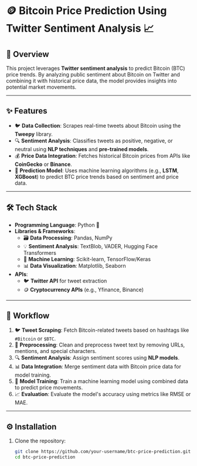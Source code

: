 # 🪙 Bitcoin Price Prediction Using Twitter Sentiment Analysis 📈

## 🌟 Overview
This project leverages **Twitter sentiment analysis** to predict Bitcoin (BTC) price trends. By analyzing public sentiment about Bitcoin on Twitter and combining it with historical price data, the model provides insights into potential market movements.

---

## ✨ Features
- 🐦 **Data Collection**: Scrapes real-time tweets about Bitcoin using the **Tweepy** library.
- 🔍 **Sentiment Analysis**: Classifies tweets as positive, negative, or neutral using **NLP techniques** and **pre-trained models**.
- 💰 **Price Data Integration**: Fetches historical Bitcoin prices from APIs like **CoinGecko** or **Binance**.
- 🤖 **Prediction Model**: Uses machine learning algorithms (e.g., **LSTM**, **XGBoost**) to predict BTC price trends based on sentiment and price data.

---

## 🛠️ Tech Stack
- **Programming Language**: Python 🐍
- **Libraries & Frameworks**:
  - 🗃️ **Data Processing**: Pandas, NumPy
  - 💡 **Sentiment Analysis**: TextBlob, VADER, Hugging Face Transformers
  - 🤖 **Machine Learning**: Scikit-learn, TensorFlow/Keras
  - 📊 **Data Visualization**: Matplotlib, Seaborn
- **APIs**:
  - 🐦 **Twitter API** for tweet extraction
  - 🪙 **Cryptocurrency APIs** (e.g., Yfinance, Binance)

---

## 🔄 Workflow
1. 🐦 **Tweet Scraping**: Fetch Bitcoin-related tweets based on hashtags like `#Bitcoin` or `$BTC`.
2. 🧹 **Preprocessing**: Clean and preprocess tweet text by removing URLs, mentions, and special characters.
3. 🔍 **Sentiment Analysis**: Assign sentiment scores using **NLP models**.
4. 📊 **Data Integration**: Merge sentiment data with Bitcoin price data for model training.
5. 🤖 **Model Training**: Train a machine learning model using combined data to predict price movements.
6. 📈 **Evaluation**: Evaluate the model's accuracy using metrics like RMSE or MAE.

---

## ⚙️ Installation
1. Clone the repository:
   ```bash
   git clone https://github.com/your-username/btc-price-prediction.git
   cd btc-price-prediction
